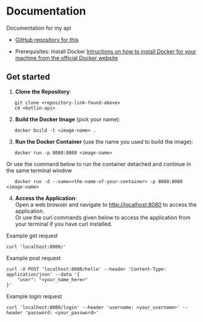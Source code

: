 # Documentation

Documentation for my api
* [GitHub repository for this](https://github.com/DamienRoussos/kotlin-springboot-api)

* Prerequisites: Install Docker [Intructions on how to install Docker for your machine from the official Docker website](https://docs.docker.com/engine/install/)

## Get started

1) **Clone the Repository**:
```
   git clone <repository-link-found-above>
   cd <kotlin-api>
```

2) **Build the Docker Image** (pick your name):
```
   docker build -t <image-name> .
```

3) **Run the Docker Container** (use the name you used to build the image):
```
   docker run -p 8080:8080 <image-name>
```
   Or use the command below to run the container detached and continue in the same terminal window
```
   docker run -d --name=<the-name-of-your-container> -p 8080:8080 <image-name>
```
4) **Access the Application**:  
   Open a web browser and navigate to [http://localhost:8080](http://localhost:8080) to access the application.  
   Or use the curl commands given below to access the application from your terminal if you have curl installed.

Example get request
```shell
curl 'localhost:8080/'
```

Example post request
```shell
curl -X POST 'localhost:8080/hello' --header 'Content-Type: application/json' --data '{
    "user": "<your_name_here>"
}'
```

Example login request
```shell
curl 'localhost:8080/login' --header 'username: <your_username>' --header 'password: <your_password>'
```